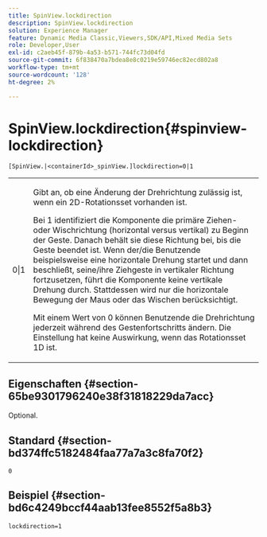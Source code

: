 ```yaml
---
title: SpinView.lockdirection
description: SpinView.lockdirection
solution: Experience Manager
feature: Dynamic Media Classic,Viewers,SDK/API,Mixed Media Sets
role: Developer,User
exl-id: c2aeb45f-879b-4a53-b571-744fc73d04fd
source-git-commit: 6f838470a7bdea8e8c0219e59746ec82ecd802a8
workflow-type: tm+mt
source-wordcount: '128'
ht-degree: 2%

---
```


# SpinView.lockdirection{#spinview-lockdirection}

`[SpinView.|<containerId>_spinView.]lockdirection=0|1`

<table id="table_18D47E7C6A2D4D68B94225CB621D5F7C"> 
 <tbody> 
  <tr> 
   <td colname="col1"> <p> <span class="codeph"> 0|1 </span> </p> </td> 
   <td colname="col2"> <p> Gibt an, ob eine Änderung der Drehrichtung zulässig ist, wenn ein 2D-Rotationsset vorhanden ist. </p> <p>Bei <span class="codeph"> 1 </span> identifiziert die Komponente die primäre Ziehen- oder Wischrichtung (horizontal versus vertikal) zu Beginn der Geste. Danach behält sie diese Richtung bei, bis die Geste beendet ist. Wenn der/die Benutzende beispielsweise eine horizontale Drehung startet und dann beschließt, seine/ihre Ziehgeste in vertikaler Richtung fortzusetzen, führt die Komponente keine vertikale Drehung durch. Stattdessen wird nur die horizontale Bewegung der Maus oder das Wischen berücksichtigt. </p> <p>Mit einem Wert von <span class="codeph"> 0 </span> können Benutzende die Drehrichtung jederzeit während des Gestenfortschritts ändern. Die Einstellung hat keine Auswirkung, wenn das Rotationsset 1D ist. </p> </td> 
  </tr> 
 </tbody> 
</table>

## Eigenschaften {#section-65be9301796240e38f31818229da7acc}

Optional.

## Standard {#section-bd374ffc5182484faa77a7a3c8fa70f2}

`0`

## Beispiel {#section-bd6c4249bccf44aab13fee8552f5a8b3}

`lockdirection=1`

